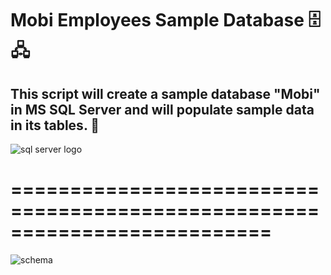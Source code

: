 # Mobi Employees Sample Database 🗄️ 🖧
## This script will create a sample database "Mobi" in MS SQL Server and will populate sample data in its tables. 📄
![sql server logo](https://github.com/Cappricornia/Mobi-Employees-SQL-Server-Database/assets/90700181/6321a084-6c11-4cd8-a981-b5f3aeecb881)
# ==========================================================================

![schema](https://github.com/Cappricornia/Mobi-Employees-SQL-Server-Database/assets/90700181/86eacfc1-6e7b-4372-8a4d-98cd51bb00b5)
